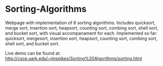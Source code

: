 # Sorting-Algorithms
Webpage with implementation of 8 sorting algorithms. Includes quicksort, merge sort, insertion sort, heapsort, counting sort, combing sort, shell sort, and bucket sort, with visual accompanament for each. Implemented so far: quicksort, mergesort, insertion sort, heapsort, counting sort, combing sort, shell sort, and bucket sort.

Live demo can be found at: http://csce.uark.edu/~jmspikes/Sorting%20Algorithms/sorting.html
